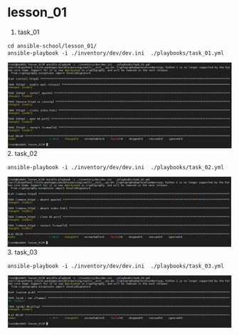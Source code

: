 # lesson_01
1. task_01
```
cd ansible-school/lesson_01/
ansible-playbook -i ./inventory/dev/dev.ini  ./playbooks/task_01.yml
```
![lesson_01 task_01](/img/lesson_01_task_01.JPG)
2. task_02
```
ansible-playbook -i ./inventory/dev/dev.ini  ./playbooks/task_02.yml
```
![lesson_01 task_02](/img/lesson_01_task_02.JPG)
3. task_03
```
ansible-playbook -i ./inventory/dev/dev.ini  ./playbooks/task_03.yml
```
![lesson_01 task_03](/img/lesson_01_task_03.JPG)

